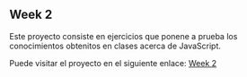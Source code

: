 ## Week 2
Este proyecto consiste en ejercicios que ponene a prueba los conocimientos obtenitos en clases acerca de JavaScript.

Puede visitar el proyecto en el siguiente enlace: <a href="https://week2-a7717.web.app/" target="_blank">Week 2</a>
